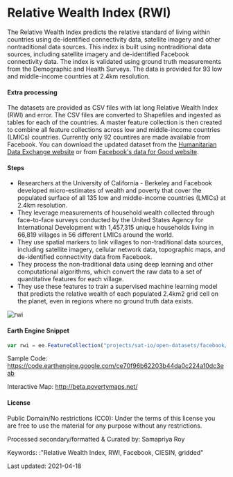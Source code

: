# Relative Wealth Index (RWI)

The Relative Wealth Index predicts the relative standard of living within countries using de-identified connectivity data, satellite imagery and other nontraditional data sources. This index is built using nontraditional data sources, including satellite imagery and de-identified Facebook connectivity data. The index is validated using ground truth measurements from the Demographic and Health Surveys. The data is provided for 93 low and middle-income countries at 2.4km resolution.

#### Extra processing
The datasets are provided as CSV files with lat long Relative Wealth Index (RWI) and error. The CSV files are converted to Shapefiles and ingested as tables for each of the countries. A master feature collection is then created to combine all feature collections across low and middle-income countries (LMICs) countries. Currently only 92 countires are made available from Facebook. You can download the updated dataset from the [Humanitarian Data Exchange website](https://data.humdata.org/dataset/relative-wealth-index) or from [Facebook's data for Good website](https://dataforgood.fb.com/tools/relative-wealth-index/).

#### Steps

- Researchers at the University of California - Berkeley and Facebook developed micro-estimates of wealth and poverty that cover the populated surface of all 135 low and middle-income countries (LMICs) at 2.4km resolution.
- They leverage measurements of household wealth collected through face-to-face surveys conducted by the United States Agency for International Development  with 1,457,315 unique households living in 66,819 villages in 56 different LMICs around the world.
- They use spatial markers to link villages to non-traditional data sources, including satellite imagery, cellular network data, topographic maps, and de-identified connectivity data from Facebook.
- They process the non-traditional data using deep learning and other computational algorithms, which convert the raw data to a set of quantitative features for each village.
- They use these features to train a supervised machine learning model that predicts the relative wealth of each populated 2.4km2 grid cell on the planet, even in regions where no ground truth data exists.

![rwi](https://user-images.githubusercontent.com/6677629/115134793-efceec80-9fd8-11eb-8a6d-286528d985a1.gif)

#### Earth Engine Snippet

```js
var rwi = ee.FeatureCollection("projects/sat-io/open-datasets/facebook/relative_wealth_index");
```

Sample Code: https://code.earthengine.google.com/ce70f96b62203b44da0c224a10dc3eab

Interactive Map: http://beta.povertymaps.net/

#### License

Public Domain/No restrictions (CC0): Under the terms of this license you are free to use the material for any purpose without any restrictions.

Processed secondary/formatted & Curated by: Samapriya Roy

Keywords: :"Relative Wealth Index, RWI, Facebook, CIESIN, gridded"

Last updated: 2021-04-18
